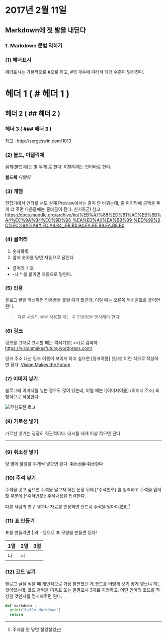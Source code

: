 # 2017년 2월 11일

## Markdown에 첫 발을 내딛다

### 1. Markdown 문법 익히기

### (1) 헤더표시
헤더표시는 기본적으로 #으로 하고, #의 개수에 따라서 헤더 수준이 달라진다.
# 헤더 1 ( # 헤더 1 )
## 헤더 2 ( ## 헤더 2 )
### 헤더 3 ( ### 헤더 3 )
참고 : http://sergeswin.com/1013

### (2) 볼드, 이탤릭체
굵게(볼드체)는 별 두개 로 한다. 이탤릭체는 언더바로 한다.

 **볼드체**  _이탤릭_

### (3) 개행
편집기에서 엔터를 쳐도 실제 Preview에서는 줄이 안 바뀌는데, 줄 마지막에 공백을 두개 더 주면 다음줄에는 줄바꿈이 된다.
신기하군!
참고 : https://docs.moodle.org/archive/ko/%EB%A7%88%ED%81%AC%EB%8B%A4%EC%9A%B4%EC%9D%98_%EA%B3%A0%EA%B8%89_%ED%99%9C%EC%9A%A9#.EC.A4.84_.EB.B0.94.EA.BE.B8.EA.B8.B0

### (4) 글머리
1. 숫자목록
2. 앞에 숫자를 달면 자동으로 달린다


- 글머리 기호
- -나 * 를 붙이면 자동으로 달린다.


### (5) 인용
블로그 글을 작성하면 인용글을 붙일 때가 많은데, 이럴 때는 오른쪽 꺽쇠괄호를 붙이면 된다.
> 다른 사람의 글을 사용할 때는 꼭 인용임을 명시해야 한다!

### (6) 링크
링크를 그대로 표시할 때는 꺽쇠기호( <>)로 감싸자.
<https://visionmakesfuture.wordpress.com/>

링크 주소 대신 링크 이름이 보이게 하고 싶으면 [링크이름] (링크) 이런 식으로 작성하면 된다.
[Vision Makes the Future](https://visionmakesfuture.wordpress.com/)

### (7) 이미지 넣기
블로그에 이미지를 넣는 경우도 많이 있는데,
이럴 때는 ![이미지이름] (이미지 주소) 의 형식으로 작성한다.

![무한도전 로고](http://cfile232.uf.daum.net/image/14713D044951BB9588F939)

### (8) 가로선 넣기
가로선 넣기는 굉장히 직관적이다. 대시를 세개 이상 적으면 된다.

---

### (9) 취소선 넣기
양 옆에 물결을 두개씩 넣으면 된다.
~~취소선을 취소한다~~

### (10) 주석 넣기
주석을 넣고 싶으면 주석을 달고자 하는 문장 뒤에 [^주석번호] 를 입력하고 주석을 입력할 부분에 [^주석번호]: 주석내용을 입력한다.

다른 사람의 연구 결과나 자료를 인용하면 반드시 주석을 달아야겠죠.[^1]

[^1]: 주석을 안 달면 철컹철컹

### (11) 표 만들기
표를 만들려면 | 와 - 등으로 표 모양을 만들면 된다!

|1열 | 2열| 3열| 
|--|--| --|
|나| 너| |

### (12) 코드 넣기
블로그 글을 적을 때 개인적으로 가장 불편했던 게 코드를 어떻게 보기 좋게 넣느냐 하는 것이었는데, 코드 블럭을 따옴표 또는 물결표시 3개로 지정하고, 어떤 언어의 코드를 작성할 것인지를 명시해주면 된다.

~~~python
def markdown :
  print("Hello Markdown")
  return  
~~~
